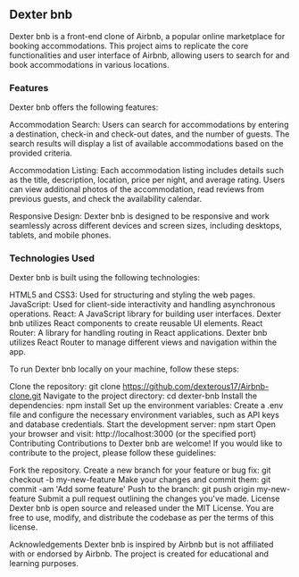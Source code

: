 ## Dexter bnb
Dexter bnb is a front-end clone of Airbnb, a popular online marketplace for booking accommodations. This project aims to replicate the core functionalities and user interface of Airbnb, allowing users to search for and book accommodations in various locations.

### Features
Dexter bnb offers the following features:

Accommodation Search: Users can search for accommodations by entering a destination, check-in and check-out dates, and the number of guests. The search results will display a list of available accommodations based on the provided criteria.

Accommodation Listing: Each accommodation listing includes details such as the title, description, location, price per night, and average rating. Users can view additional photos of the accommodation, read reviews from previous guests, and check the availability calendar.

Responsive Design: Dexter bnb is designed to be responsive and work seamlessly across different devices and screen sizes, including desktops, tablets, and mobile phones.

### Technologies Used
Dexter bnb is built using the following technologies:

HTML5 and CSS3: Used for structuring and styling the web pages.
JavaScript: Used for client-side interactivity and handling asynchronous operations.
React: A JavaScript library for building user interfaces. Dexter bnb utilizes React components to create reusable UI elements.
React Router: A library for handling routing in React applications. Dexter bnb utilizes React Router to manage different views and navigation within the app.

To run Dexter bnb locally on your machine, follow these steps:

Clone the repository: git clone https://github.com/dexterous17/Airbnb-clone.git
Navigate to the project directory: cd dexter-bnb
Install the dependencies: npm install
Set up the environment variables: Create a .env file and configure the necessary environment variables, such as API keys and database credentials.
Start the development server: npm start
Open your browser and visit: http://localhost:3000 (or the specified port)
Contributing
Contributions to Dexter bnb are welcome! If you would like to contribute to the project, please follow these guidelines:

Fork the repository.
Create a new branch for your feature or bug fix: git checkout -b my-new-feature
Make your changes and commit them: git commit -am 'Add some feature'
Push to the branch: git push origin my-new-feature
Submit a pull request outlining the changes you've made.
License
Dexter bnb is open source and released under the MIT License. You are free to use, modify, and distribute the codebase as per the terms of this license.

Acknowledgements
Dexter bnb is inspired by Airbnb but is not affiliated with or endorsed by Airbnb. The project is created for educational and learning purposes.




